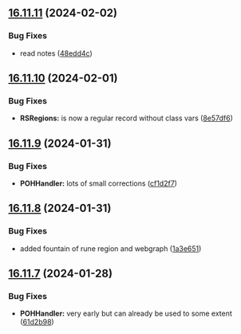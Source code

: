 ## [16.11.11](https://github.com/Torwent/WaspLib/compare/v16.11.10...v16.11.11) (2024-02-02)


### Bug Fixes

* read notes ([48edd4c](https://github.com/Torwent/WaspLib/commit/48edd4c459b12f53e01301eb92c48c7cbb4fb867))



## [16.11.10](https://github.com/Torwent/WaspLib/compare/v16.11.9...v16.11.10) (2024-02-01)


### Bug Fixes

* **RSRegions:** is now a regular record without class vars ([8e57df6](https://github.com/Torwent/WaspLib/commit/8e57df62e504f0057c940df7abab22736b41d03b))



## [16.11.9](https://github.com/Torwent/WaspLib/compare/v16.11.8...v16.11.9) (2024-01-31)


### Bug Fixes

* **POHHandler:** lots of small corrections ([cf1d2f7](https://github.com/Torwent/WaspLib/commit/cf1d2f732e5340fb8762bd747a14bcd0915f14b8))



## [16.11.8](https://github.com/Torwent/WaspLib/compare/v16.11.7...v16.11.8) (2024-01-31)


### Bug Fixes

* added fountain of rune region and webgraph ([1a3e651](https://github.com/Torwent/WaspLib/commit/1a3e651c9eb7a71eb520acf38089e398cd720216))



## [16.11.7](https://github.com/Torwent/WaspLib/compare/v16.11.6...v16.11.7) (2024-01-28)


### Bug Fixes

* **POHHandler:** very early but can already be used to some extent ([61d2b98](https://github.com/Torwent/WaspLib/commit/61d2b98bce36f8a8f9d6cdf4c8de8e4f8ead5e6e))



